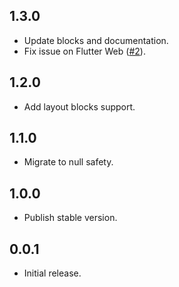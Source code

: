 ## 1.3.0

* Update blocks and documentation.
* Fix issue on Flutter Web ([#2](https://github.com/javoeria/slack-dart/issues/2)).

## 1.2.0

* Add layout blocks support.

## 1.1.0

* Migrate to null safety.

## 1.0.0

* Publish stable version.

## 0.0.1

* Initial release.
